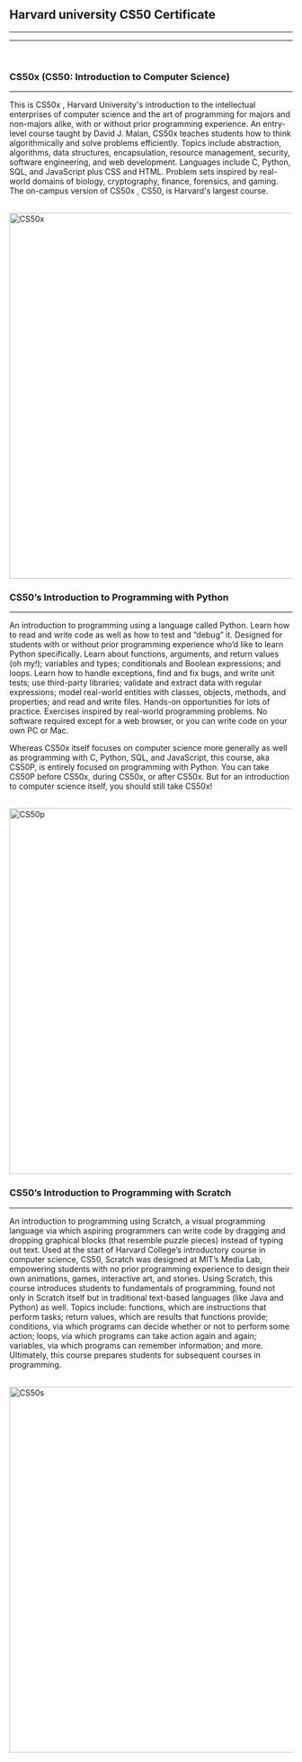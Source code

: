 <h2> Harvard university CS50 Certificate  </h2>

<hr>
<hr>
<br>

<h3> <strong> CS50x </strong> (CS50: Introduction to Computer Science) </h3>

<hr>

<p> This is CS50x , Harvard University's introduction to the intellectual enterprises of computer science and the art
  of programming for majors and non-majors alike, with or without prior programming experience. An entry-level course taught by David J. Malan, 
  CS50x teaches students how to think algorithmically and solve problems efficiently. Topics include abstraction, algorithms, data structures, encapsulation, resource management, security, software engineering, and web development. Languages include C, Python, SQL, and JavaScript plus CSS and HTML.
  Problem sets inspired by real-world domains of biology, cryptography, finance, forensics, and gaming. The on-campus version of CS50x
  , CS50, is Harvard's largest course. </p>

  <br>

<img src="https://private-user-images.githubusercontent.com/140143893/314134896-a50fb2b9-c8ae-4ed8-beee-c8cb41dc2194.png?jwt=eyJhbGciOiJIUzI1NiIsInR5cCI6IkpXVCJ9.eyJpc3MiOiJnaXRodWIuY29tIiwiYXVkIjoicmF3LmdpdGh1YnVzZXJjb250ZW50LmNvbSIsImtleSI6ImtleTUiLCJleHAiOjE3MTA4NjQ3MDIsIm5iZiI6MTcxMDg2NDQwMiwicGF0aCI6Ii8xNDAxNDM4OTMvMzE0MTM0ODk2LWE1MGZiMmI5LWM4YWUtNGVkOC1iZWVlLWM4Y2I0MWRjMjE5NC5wbmc_WC1BbXotQWxnb3JpdGhtPUFXUzQtSE1BQy1TSEEyNTYmWC1BbXotQ3JlZGVudGlhbD1BS0lBVkNPRFlMU0E1M1BRSzRaQSUyRjIwMjQwMzE5JTJGdXMtZWFzdC0xJTJGczMlMkZhd3M0X3JlcXVlc3QmWC1BbXotRGF0ZT0yMDI0MDMxOVQxNjA2NDJaJlgtQW16LUV4cGlyZXM9MzAwJlgtQW16LVNpZ25hdHVyZT0yOWU1OGQ1NDZlMzE3NzU3NmI2MDIwYWViYzhjMjBmMTUxZjliNDEyYjE0MGFkYmRmNTk3MzJiNjcyMzZkYjZkJlgtQW16LVNpZ25lZEhlYWRlcnM9aG9zdCZhY3Rvcl9pZD0wJmtleV9pZD0wJnJlcG9faWQ9MCJ9.nRffNBKO_vMVnDjbzqMhJyzKaV1ZBhyETS5a-FNbicE" alt="CS50x" width="800" height="650">


<h3> CS50’s Introduction to Programming with Python </h3>

<hr>

<p> An introduction to programming using a language called Python. Learn how to read and write code as well as how to test and “debug” it. Designed for students with or without prior programming experience who’d like to learn Python specifically. Learn about functions, arguments, and return values (oh my!); variables and types; conditionals and Boolean expressions; and loops. Learn how to handle exceptions, find and fix bugs, and write unit tests; use third-party libraries; validate and extract data with regular expressions; model real-world entities with classes, objects, methods, and properties; and read and write files. Hands-on opportunities for lots of practice. Exercises inspired by real-world programming problems. No software required except for a web browser, or you can write code on your own PC or Mac.

Whereas CS50x itself focuses on computer science more generally as well as programming with C, Python, SQL, and JavaScript, this course, aka CS50P, is entirely focused on programming with Python. You can take CS50P before CS50x, during CS50x, or after CS50x. But for an introduction to computer science itself, you should still take CS50x! </p>

<br>


<img src="https://private-user-images.githubusercontent.com/140143893/314134805-153742d1-6e7e-47d4-a245-6d1dbb7fe278.png?jwt=eyJhbGciOiJIUzI1NiIsInR5cCI6IkpXVCJ9.eyJpc3MiOiJnaXRodWIuY29tIiwiYXVkIjoicmF3LmdpdGh1YnVzZXJjb250ZW50LmNvbSIsImtleSI6ImtleTUiLCJleHAiOjE3MTA4NjQ3MDIsIm5iZiI6MTcxMDg2NDQwMiwicGF0aCI6Ii8xNDAxNDM4OTMvMzE0MTM0ODA1LTE1Mzc0MmQxLTZlN2UtNDdkNC1hMjQ1LTZkMWRiYjdmZTI3OC5wbmc_WC1BbXotQWxnb3JpdGhtPUFXUzQtSE1BQy1TSEEyNTYmWC1BbXotQ3JlZGVudGlhbD1BS0lBVkNPRFlMU0E1M1BRSzRaQSUyRjIwMjQwMzE5JTJGdXMtZWFzdC0xJTJGczMlMkZhd3M0X3JlcXVlc3QmWC1BbXotRGF0ZT0yMDI0MDMxOVQxNjA2NDJaJlgtQW16LUV4cGlyZXM9MzAwJlgtQW16LVNpZ25hdHVyZT03YzM5ZThmMmEyZjYxZjg0ZGM3YWMxYzhhNDEwMGUwMTY2ZmM5NThlMTVjZDU3MmEyYTBhMWFjZTkwOWFiYWJhJlgtQW16LVNpZ25lZEhlYWRlcnM9aG9zdCZhY3Rvcl9pZD0wJmtleV9pZD0wJnJlcG9faWQ9MCJ9.qMXh_EjwR5lUHVLJsPA7Sb6LB78RSUH7BfiKcSmyxpU" alt="CS50p" width="800" height="650">



<h3> CS50’s Introduction to Programming with Scratch </h3>

<hr>

<p> An introduction to programming using Scratch, a visual programming language via which aspiring programmers can write code by dragging and dropping graphical blocks (that resemble puzzle pieces) instead of typing out text. Used at the start of Harvard College’s introductory course in computer science, CS50, Scratch was designed at MIT’s Media Lab, empowering students with no prior programming experience to design their own animations, games, interactive art, and stories. Using Scratch, this course introduces students to fundamentals of programming, found not only in Scratch itself but in traditional text-based languages (like Java and Python) as well. Topics include: functions, which are instructions that perform tasks; return values, which are results that functions provide; conditions, via which programs can decide whether or not to perform some action; loops, via which programs can take action again and again; variables, via which programs can remember information; and more. Ultimately, this course prepares students for subsequent courses in programming. </p>

<br>

<img src="https://private-user-images.githubusercontent.com/140143893/314134850-b2d1eb2a-e79c-407f-a1bf-a8b26e60cd59.png?jwt=eyJhbGciOiJIUzI1NiIsInR5cCI6IkpXVCJ9.eyJpc3MiOiJnaXRodWIuY29tIiwiYXVkIjoicmF3LmdpdGh1YnVzZXJjb250ZW50LmNvbSIsImtleSI6ImtleTUiLCJleHAiOjE3MTA4NjQyMDMsIm5iZiI6MTcxMDg2MzkwMywicGF0aCI6Ii8xNDAxNDM4OTMvMzE0MTM0ODUwLWIyZDFlYjJhLWU3OWMtNDA3Zi1hMWJmLWE4YjI2ZTYwY2Q1OS5wbmc_WC1BbXotQWxnb3JpdGhtPUFXUzQtSE1BQy1TSEEyNTYmWC1BbXotQ3JlZGVudGlhbD1BS0lBVkNPRFlMU0E1M1BRSzRaQSUyRjIwMjQwMzE5JTJGdXMtZWFzdC0xJTJGczMlMkZhd3M0X3JlcXVlc3QmWC1BbXotRGF0ZT0yMDI0MDMxOVQxNTU4MjNaJlgtQW16LUV4cGlyZXM9MzAwJlgtQW16LVNpZ25hdHVyZT1jY2VmNmIxN2JhNTU0ZDA2NzFkNGM5MTE5NDI5ZTMwNmRmYzFlYzBmOWM1Yjk0NzllYzBmZmY4OTZkY2EzZWVjJlgtQW16LVNpZ25lZEhlYWRlcnM9aG9zdCZhY3Rvcl9pZD0wJmtleV9pZD0wJnJlcG9faWQ9MCJ9.yKz_unV3gduguI9Zy1L9khSr61W3mdqFSSrQzzuS7oA" alt="CS50s" width="800" height="650">



